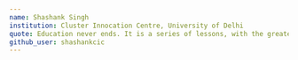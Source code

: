 ```yaml
---
name: Shashank Singh
institution: Cluster Innocation Centre, University of Delhi
quote: Education never ends. It is a series of lessons, with the greatest for the last.
github_user: shashankcic
---
```

